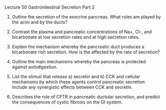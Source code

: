 Lecture 50 Gastrointestinal Secretion Part 2

1. Outline the secretion of the exocrine pancreas. What roles are played by the acini and by the ducts?

2. Contrast the plasma and pancreatic concentrations of Na+, Cl-, and bicarbonate at low secretion rates and at high secretion rates.

3. Explain the mechanism whereby the pancreatic duct produces a bicarbonate rish secretion. How is the affected by the rate of secretion?

4. Outline the main mechanisms whereby the pancreas is protected against autodigestion.

5. List the stimuli that release a) secretin and b) CCK and cellular mechanisms by which these agents control pancreatic secretion. Include any synergistic effects between CCK and secretin.

6. Describes the role of CFTR in pancreatic ductular secretion, and predict the consequences of cystic fibrosis on the GI system.
